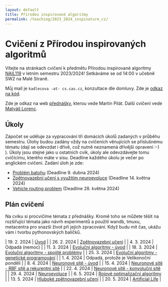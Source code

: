 ```yaml
---
layout: default 
title: Přírodou inspirované algoritmy
permalink: /teaching/2023_2024_inspinature_cz/
---
```


# Cvičení z Přírodou inspirovaných algoritmů

Vítejte na stránkach cvičení k předmětu Přírodou inspirované algoritmy [NAIL119](https://is.cuni.cz/studium/predmety/index.php?do=predmet&kod=NAIL119)
v letním semestru 2023/2024! Setkáváme se od 14:00 v učebně SW2 na Malé Straně.

Můj mail je `kadlecova -at- cs.cas.cz`, konzultace dle domluvy.
Zde je [odkaz na kód](https://github.com/gabikadlecova/inspinature).

Zde je odkaz na web [přednášky](https://ktiml.mff.cuni.cz/~pilat/cs/prirodou-inspirovane-algoritmy/), kterou
vede Martin Pilát. Další cvičení vede [Matyáš Lorenc](https://kam.mff.cuni.cz/~lorenc/teach/23-24/PIA/th1220.html).

## Úkoly
Zápočet se uděluje za vypracování tří domácích úkolů zadaných v průběhu semestru.
Úlohy budou zadány vždy na cvičeních věnujících se příslušnému tématu
(dají se odevzdat i dřívě, což nutně neznamená dřívější opravení :-) ).
Úkoly jsou stejné jako u ostatních cvik, úkoly ale odevzdávejte tomu cvičícímu, kterého máte v
sisu.
Deadline každého úkolu je večer po anglickém cvičení. Zadání úloh je zde:

- [Problém batohu](/teaching/2023_2024_inspinature_hw1/) (Deadline 9. dubna 2024)
- [Zpětnovazební učení s využitím neuroevoluce](/teaching/2023_2024_inspinature_hw2/) (Deadline 14. května 2024)
- [Vehicle routing problem](/teaching/2023_2024_inspinature_hw3/) (Deadline 28. května 2024)


## Plán cvičení

Na cviku si procvičíme témata z přednášky. Kromě toho se můžete těšit na rozšiřující témata jako
návrh experimentů a použití wandb, tmuxu, metacentra pro snazší život při jejich zpracování.
Když budu mít čas, ukážu vám i tvorbu pythonovských balíčků.

| 19. 2. 2024 | [Úvod](https://github.com/gabikadlecova/inspinature/tree/main/cz/01-intro) |
| 26. 2. 2024 | [Zpětnovazební učení](https://github.com/gabikadlecova/inspinature/tree/main/cz/02-rl) |
| 4. 3. 2024 | Odpadá (nemoc)	 |
| 11. 3. 2024 | [Evoluční algoritmy - úvod](https://github.com/gabikadlecova/inspinature/tree/main/cz/03-ea)	 |
| 18. 3. 2024 | [Evoluční algoritmy - spojité problémy](https://github.com/gabikadlecova/inspinature/tree/main/cz/04-ea-cc) |
| 25. 3. 2024 | [Evoluční algoritmy - genetické programování](https://github.com/gabikadlecova/inspinature/tree/main/cz/05-gp) |
| 1. 4. 2024 | 	Odpadá, protože je Velikonoční pondělí |
| 8. 4. 2024 | 	[Neuronové sítě - úvod](https://github.com/gabikadlecova/inspinature/tree/main/cz/06-nn) |
| 15. 4. 2024 | 	[Neuronové sítě - RBF sítě a rekurentní sítě](https://github.com/gabikadlecova/inspinature/tree/main/cz/07-rbf) |
| 22. 4. 2024 | 	[Neuronové sítě - konvoluční sítě](https://github.com/gabikadlecova/inspinature/tree/main/cz/08-cnn) |
| 29. 4. 2024 | 	[Neuroevoluce](https://github.com/gabikadlecova/inspinature/tree/main/cz/09-neat) |
| 6. 5. 2024 | 	[Rojové optimalizační algoritmy](https://github.com/gabikadlecova/inspinature/tree/main/cz/10-zviratka) |
| 13. 5. 2024 | 	[Hluboké zpětnovazební učení](https://github.com/gabikadlecova/inspinature/tree/main/cz/11-drl) |
| 20. 5. 2024 | 	[Artificial Life](https://github.com/gabikadlecova/inspinature/tree/main/cz/12-life) |
